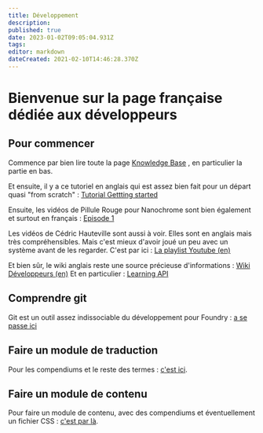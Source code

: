```yaml
---
title: Développement
description: 
published: true
date: 2023-01-02T09:05:04.931Z
tags: 
editor: markdown
dateCreated: 2021-02-10T14:46:28.370Z
---
```


# Bienvenue sur la page française dédiée aux développeurs

## Pour commencer

Commence par bien lire toute la page [Knowledge Base](https://foundryvtt.com/kb/) , en particulier la partie en bas.

Et ensuite, il y a ce tutoriel en anglais qui est assez bien fait pour un départ quasi "from scratch" : [Tutorial Gettting started](https://foundryvtt.wiki/en/development/guides/SD-tutorial/SD01-Getting-started)
	
Ensuite, les vidéos de Pillule Rouge pour Nanochrome sont bien également et surtout en français : [Episode 1](https://www.youtube.com/watch?v=ZXbhsP19E1E)

Les vidéos de Cédric Hauteville sont aussi à voir. Elles sont en anglais mais très compréhensibles. Mais c'est mieux d'avoir joué un peu avec un système avant de les regarder. 
C'est par ici : [La playlist Youtube (en)](https://www.youtube.com/playlist?list=PLFV9z59nkHDccUbRXVt623UdloPTclIrz)

Et bien sûr, le wiki anglais reste une source précieuse d'informations : [Wiki Développeurs (en)](/en/development/home)
Et en particulier : [Learning API](/en/development/guides/API-Learning-API)

## Comprendre git 
Git est un outil assez indissociable du développement pour Foundry : [a se passe ici](/fr/developpement/guides/git) 

## Faire un module de traduction

Pour les compendiums et le reste des termes : [c'est ici](/fr/developpement/guides/Traduire-compendium-Babele).

## Faire un module de contenu

Pour faire un module de contenu, avec des compendiums et éventuellement un fichier CSS : [c'est par là](/fr/developpement/guides/module-contenu).


